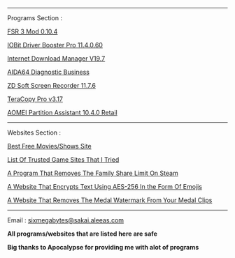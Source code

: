_____________________________________________________________________

Programs Section :


[FSR 3 Mod 0.10.4]( https://mega.nz/file/MyM2yLiK#UlW7fJRJd9myV9wBln8UmY5DPEO-IagEUwgl46Ypz7U)

[IOBit Driver Booster Pro 11.4.0.60](https://mega.nz/file/dz83FZxL#Wy_1_4Sei5y9Ce7umc4irIr9XwN-mbCJhzwQhA-GiGQ)

[Internet Download Manager V19.7](https://mega.nz/file/NrNAEZCQ#lIIal1yswnWsTPIi1h-ZIqfZ2E5jofex3JbhpTO0xCw)

[AIDA64 Diagnostic Business](https://mega.nz/file/Rz0lQQiZ#tTcao0U3E0UVK_TKg1hTj1yronVe7bIGFiwBm44HT0s)

[ZD Soft Screen Recorder 11.7.6](https://mega.nz/file/8qckzYJS#HL6yHsdCSa8spFtsWsYPfxISIMl2itdgLS8Qx6fzVp4)

[TeraCopy Pro v3.17](https://mega.nz/file/p2NTwBYQ#vDzMpSa0qnN-2ZegdIwlylb21DKYFixBaO4MnZh-kbE)

[AOMEI Partition Assistant 10.4.0 Retail](https://mega.nz/file/96FQFBDC#AjV4qd_mS7BpYeoeu6d4Qrelm54078pCmRiQzSF0b5Y)

_____________________________________________________________________

Websites Section :


[Best Free Movies/Shows Site](https://stream.majesty.lol)

[List Of Trusted Game Sites That I Tried](https://pastebin.com/ZzH3fDq8)

[A Program That Removes The Family Share Limit On Steam ](https://github.com/acidicoala/Koalageddon2)

[A Website That Encrypts Text Using AES-256 In the Form Of Emojis](https://cryptoji.com/)

[A Website That Removes The Medal Watermark From Your Medal Clips ](https://medalbypass.vercel.app/)

_____________________________________________________________________

Email : sixmegabytes@sakai.aleeas.com

**All programs/websites that are listed here are safe**

**Big thanks to Apocalypse for providing me with alot of programs**
